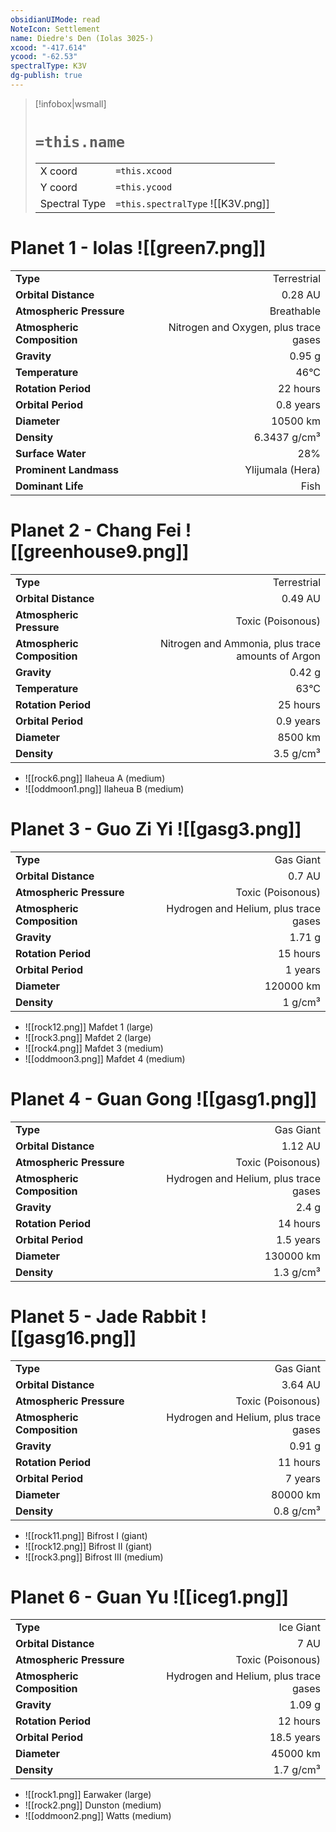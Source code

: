 ```yaml
---
obsidianUIMode: read
NoteIcon: Settlement
name: Diedre's Den (Iolas 3025-)
xcood: "-417.614"
ycood: "-62.53"
spectralType: K3V
dg-publish: true
---
```

> [!infobox|wsmall]
> # `=this.name`
> | | |
> | - | - |
> | X coord | `=this.xcood` |
> | Y coord| `=this.ycood` |
> | Spectral Type | `=this.spectralType` ![[K3V.png]] |

# Planet 1 - Iolas ![[green7.png]]
|                             |                           |
| --------------------------- | -------------------------:|
| **Type**                    |             Terrestrial |
| **Orbital Distance**        |   0.28 AU |
| **Atmospheric Pressure**    |       Breathable |
| **Atmospheric Composition** |      Nitrogen and Oxygen, plus trace gases |
| **Gravity**                 |        0.95 g |
| **Temperature**             |    46°C |
| **Rotation Period**         |  22 hours |
| **Orbital Period** | 0.8 years |
| **Diameter**                |      10500 km | 
| **Density**                 |    6.3437 g/cm³ |
| **Surface Water**           |           28% | 
| **Prominent Landmass**      |         Ylijumala (Hera) | 
| **Dominant Life**           |         Fish |





# Planet 2 - Chang Fei ![[greenhouse9.png]]
|                             |                           |
| --------------------------- | -------------------------:|
| **Type**                    |             Terrestrial |
| **Orbital Distance**        |   0.49 AU |
| **Atmospheric Pressure**    |       Toxic (Poisonous) |
| **Atmospheric Composition** |      Nitrogen and Ammonia, plus trace amounts of Argon |
| **Gravity**                 |        0.42 g |
| **Temperature**             |    63°C |
| **Rotation Period**         |  25 hours |
| **Orbital Period** | 0.9 years |
| **Diameter**                |      8500 km | 
| **Density**                 |    3.5 g/cm³ |



- ![[rock6.png]] Ilaheua A (medium)
- ![[oddmoon1.png]] Ilaheua B (medium)


# Planet 3 - Guo Zi Yi ![[gasg3.png]]
|                             |                           |
| --------------------------- | -------------------------:|
| **Type**                    |             Gas Giant |
| **Orbital Distance**        |   0.7 AU |
| **Atmospheric Pressure**    |       Toxic (Poisonous) |
| **Atmospheric Composition** |      Hydrogen and Helium, plus trace gases |
| **Gravity**                 |        1.71 g |
| **Rotation Period**         |  15 hours |
| **Orbital Period** | 1 years |
| **Diameter**                |      120000 km | 
| **Density**                 |    1 g/cm³ |



- ![[rock12.png]] Mafdet 1 (large)
- ![[rock3.png]] Mafdet 2 (large)
- ![[rock4.png]] Mafdet 3 (medium)
- ![[oddmoon3.png]] Mafdet 4 (medium)


# Planet 4 - Guan Gong ![[gasg1.png]]
|                             |                           |
| --------------------------- | -------------------------:|
| **Type**                    |             Gas Giant |
| **Orbital Distance**        |   1.12 AU |
| **Atmospheric Pressure**    |       Toxic (Poisonous) |
| **Atmospheric Composition** |      Hydrogen and Helium, plus trace gases |
| **Gravity**                 |        2.4 g |
| **Rotation Period**         |  14 hours |
| **Orbital Period** | 1.5 years |
| **Diameter**                |      130000 km | 
| **Density**                 |    1.3 g/cm³ |





# Planet 5 - Jade Rabbit ![[gasg16.png]]
|                             |                           |
| --------------------------- | -------------------------:|
| **Type**                    |             Gas Giant |
| **Orbital Distance**        |   3.64 AU |
| **Atmospheric Pressure**    |       Toxic (Poisonous) |
| **Atmospheric Composition** |      Hydrogen and Helium, plus trace gases |
| **Gravity**                 |        0.91 g |
| **Rotation Period**         |  11 hours |
| **Orbital Period** | 7 years |
| **Diameter**                |      80000 km | 
| **Density**                 |    0.8 g/cm³ |



- ![[rock11.png]] Bifrost I (giant)
- ![[rock12.png]] Bifrost II (giant)
- ![[rock3.png]] Bifrost III (medium)


# Planet 6 - Guan Yu ![[iceg1.png]]
|                             |                           |
| --------------------------- | -------------------------:|
| **Type**                    |             Ice Giant |
| **Orbital Distance**        |   7 AU |
| **Atmospheric Pressure**    |       Toxic (Poisonous) |
| **Atmospheric Composition** |      Hydrogen and Helium, plus trace gases |
| **Gravity**                 |        1.09 g |
| **Rotation Period**         |  12 hours |
| **Orbital Period** | 18.5 years |
| **Diameter**                |      45000 km | 
| **Density**                 |    1.7 g/cm³ |



- ![[rock1.png]] Earwaker (large)
- ![[rock2.png]] Dunston (medium)
- ![[oddmoon2.png]] Watts (medium)


